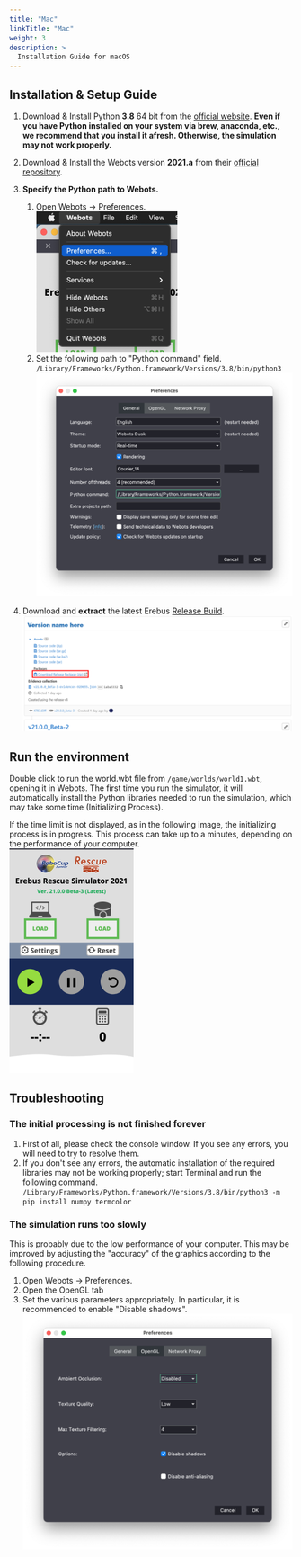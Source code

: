 ```yaml
---
title: "Mac"
linkTitle: "Mac"
weight: 3
description: >
  Installation Guide for macOS
---
```


## Installation & Setup Guide
1. Download & Install Python **3.8** 64 bit from the [official website](https://www.python.org/ftp/python/3.8.9/python-3.8.9-macosx10.9.pkg).  **Even if you have Python installed on your system via brew, anaconda, etc., we recommend that you install it afresh. Otherwise, the simulation may not work properly.** 

1. Download & Install the Webots version **2021.a** from their [official repository](https://github.com/cyberbotics/webots/releases/download/R2021a/webots-R2021a_setup.exe).

1. **Specify the Python path to Webots.**
    1. Open Webots -> Preferences.  
    ![](preferences_open.png)
    1. Set the following path to "Python command" field.  
    `/Library/Frameworks/Python.framework/Versions/3.8/bin/python3` 
    ![](preferences.png) 


1. Download and **extract** the latest Erebus [Release Build](https://gitlab.com/rcj-rescue-tc/erebus/erebus/-/releases).
![](download_erebus.png)


## Run the environment
Double click to run the world.wbt file from `/game/worlds/world1.wbt`, opening it in Webots.
The first time you run the simulator, it will automatically install the Python libraries needed to run the simulation, which may take some time (Initializing Process).

If the time limit is not displayed, as in the following image, the initializing process is in progress. This process can take up to a minutes, depending on the performance of your computer.  
![](initializing.png)


## Troubleshooting
### The initial processing is not finished forever
1. First of all, please check the console window. If you see any errors, you will need to try to resolve them.
2. If you don't see any errors, the automatic installation of the required libraries may not be working properly; start Terminal and run the following command.
  `/Library/Frameworks/Python.framework/Versions/3.8/bin/python3 -m pip install numpy termcolor`

### The simulation runs too slowly
This is probably due to the low performance of your computer. This may be improved by adjusting the "accuracy" of the graphics according to the following procedure.
1. Open Webots -> Preferences.
2. Open the OpenGL tab
3. Set the various parameters appropriately. In particular, it is recommended to enable "Disable shadows".
![](opengl.png)
